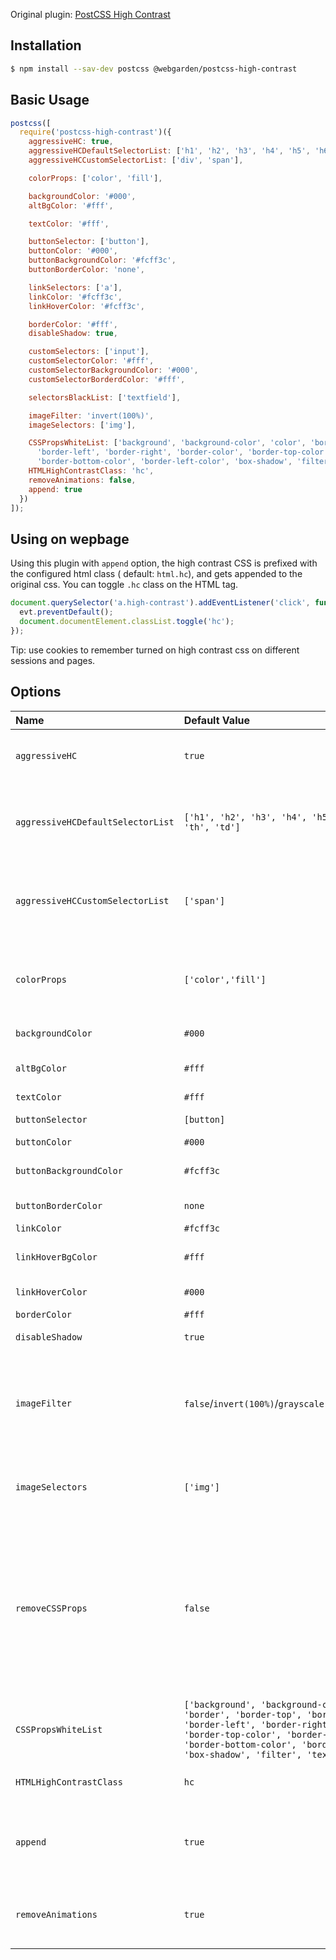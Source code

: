 Original plugin: [PostCSS High Contrast](https://github.com/shiwaforce/postcss-high-contrast)

## Installation
```bash
$ npm install --sav-dev postcss @webgarden/postcss-high-contrast
```

## Basic Usage

```js
postcss([
  require('postcss-high-contrast')({
    aggressiveHC: true,
    aggressiveHCDefaultSelectorList: ['h1', 'h2', 'h3', 'h4', 'h5', 'h6', 'p', 'li', 'th', 'td'],
    aggressiveHCCustomSelectorList: ['div', 'span'],

    colorProps: ['color', 'fill'],

    backgroundColor: '#000',
    altBgColor: '#fff',

    textColor: '#fff',

    buttonSelector: ['button'],
    buttonColor: '#000',
    buttonBackgroundColor: '#fcff3c',
    buttonBorderColor: 'none',

    linkSelectors: ['a'],
    linkColor: '#fcff3c',
    linkHoverColor: '#fcff3c',

    borderColor: '#fff',
    disableShadow: true,

    customSelectors: ['input'],
    customSelectorColor: '#fff',
    customSelectorBackgroundColor: '#000',
    customSelectorBorderdColor: '#fff',

    selectorsBlackList: ['textfield'],

    imageFilter: 'invert(100%)',
    imageSelectors: ['img'],

    CSSPropsWhiteList: ['background', 'background-color', 'color', 'border', 'border-top', 'border-bottom',
      'border-left', 'border-right', 'border-color', 'border-top-color', 'border-right-color',
      'border-bottom-color', 'border-left-color', 'box-shadow', 'filter', 'text-shadow', 'fill'],
    HTMLHighContrastClass: 'hc',
    removeAnimations: false,
    append: true
  })
]);

```

## Using on wepbage

Using this plugin with `append` option, the high contrast CSS is prefixed with the configured html class (
default: `html.hc`), and gets appended to the original css. You can toggle `.hc` class on the HTML tag.

```js
document.querySelector('a.high-contrast').addEventListener('click', function (evt) {
  evt.preventDefault();
  document.documentElement.classList.toggle('hc');
});
```

Tip: use cookies to remember turned on high contrast css on different sessions and pages.

## Options

| Name                              | Default Value                                      | Description    |
|:----------------------------------|:---------------------------------------------------|:---------------|
| `aggressiveHC`                    | `true`                                             | Will append properties even if they do not exist |
| `aggressiveHCDefaultSelectorList` | `['h1', 'h2', 'h3', 'h4', 'h5', 'h6','p', 'li', 'th', 'td']` | Default list of selectors for aggressive property append |
| `aggressiveHCCustomSelectorList`  | `['span']`                                         | Custom list of selectors for aggressive property append |
| `colorProps     `                 | `['color','fill']`                                 | List of Properties that will be considered for color changing |
| `backgroundColor`                 | `#000`                                             | Backgound color |
| `altBgColor`                      | `#fff`                                             | Alternative background color |
| `textColor`                       | `#fff`                                             | Text color |
| `buttonSelector`                  | `[button]`                                         | Button Selector |
| `buttonColor`                     | `#000`                                             | Button color |
| `buttonBackgroundColor`           | `#fcff3c`                                          | Button background color |
| `buttonBorderColor`               | `none`                                             | Button border color |
| `linkColor`                       | `#fcff3c`                                          | Link color |
| `linkHoverBgColor`                | `#fff`                                             | Link hover bacground color |
| `linkHoverColor`                  | `#000`                                             | Link hover color |
| `borderColor`                     | `#fff`                                             | Border color |
| `disableShadow`                   | `true`                                             | Disable shadow |
| `imageFilter`                     | `false`/`invert(100%)`/`grayscale(100%)`/`contrast(200%)`     | Image Filter (disabled by default). `false` to disable. Any css filter option can be passed|
| `imageSelectors`                  | `['img']`                                           | Default list of image selectors to apply `imageFilter`|
| `removeCSSProps`                  | `false`                                             | This option will remove all unused CSS selectors or properties for better optimization. Use CSS minifiers like CSSNano or CSSO to merge selectors|
| `CSSPropsWhiteList`               | `['background', 'background-color', 'color', 'border', 'border-top', 'border-bottom', 'border-left', 'border-right', 'border-color', 'border-top-color', 'border-right-color', 'border-bottom-color', 'border-left-color', 'box-shadow', 'filter', 'text-shadow']`       | CSS properties whitelist |
| `HTMLHighContrastClass`           | `hc`                                                | Class added to HTML selector |
| `append`                          | `true`                                              | Append HC CSS to original one. False means: overwrite |
| `removeAnimations`                | `true`                                              | Removes keyframe animation definition if true |
